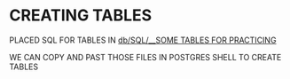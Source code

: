 # CREATING TABLES

PLACED SQL FOR TABLES IN [db/SQL/__SOME TABLES FOR PRACTICING](../db/SQL/tables/)

WE CAN COPY AND PAST THOSE FILES IN POSTGRES SHELL TO CREATE TABLES